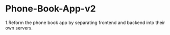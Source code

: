 # Phone-Book-App-v2
 1.Reform the phone book app by separating frontend and backend into their own servers.
